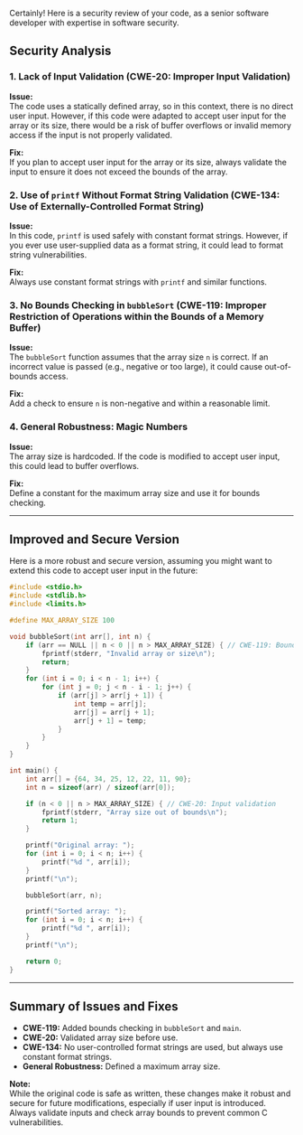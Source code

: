 Certainly! Here is a security review of your code, as a senior software developer with expertise in software security.

## Security Analysis

### 1. Lack of Input Validation (CWE-20: Improper Input Validation)

**Issue:**  
The code uses a statically defined array, so in this context, there is no direct user input. However, if this code were adapted to accept user input for the array or its size, there would be a risk of buffer overflows or invalid memory access if the input is not properly validated.

**Fix:**  
If you plan to accept user input for the array or its size, always validate the input to ensure it does not exceed the bounds of the array.

### 2. Use of `printf` Without Format String Validation (CWE-134: Use of Externally-Controlled Format String)

**Issue:**  
In this code, `printf` is used safely with constant format strings. However, if you ever use user-supplied data as a format string, it could lead to format string vulnerabilities.

**Fix:**  
Always use constant format strings with `printf` and similar functions.

### 3. No Bounds Checking in `bubbleSort` (CWE-119: Improper Restriction of Operations within the Bounds of a Memory Buffer)

**Issue:**  
The `bubbleSort` function assumes that the array size `n` is correct. If an incorrect value is passed (e.g., negative or too large), it could cause out-of-bounds access.

**Fix:**  
Add a check to ensure `n` is non-negative and within a reasonable limit.

### 4. General Robustness: Magic Numbers

**Issue:**  
The array size is hardcoded. If the code is modified to accept user input, this could lead to buffer overflows.

**Fix:**  
Define a constant for the maximum array size and use it for bounds checking.

---

## Improved and Secure Version

Here is a more robust and secure version, assuming you might want to extend this code to accept user input in the future:

```c
#include <stdio.h>
#include <stdlib.h>
#include <limits.h>

#define MAX_ARRAY_SIZE 100

void bubbleSort(int arr[], int n) {
    if (arr == NULL || n < 0 || n > MAX_ARRAY_SIZE) { // CWE-119: Bounds check
        fprintf(stderr, "Invalid array or size\n");
        return;
    }
    for (int i = 0; i < n - 1; i++) {
        for (int j = 0; j < n - i - 1; j++) {
            if (arr[j] > arr[j + 1]) {
                int temp = arr[j];
                arr[j] = arr[j + 1];
                arr[j + 1] = temp;
            }
        }
    }
}

int main() {
    int arr[] = {64, 34, 25, 12, 22, 11, 90};
    int n = sizeof(arr) / sizeof(arr[0]);

    if (n < 0 || n > MAX_ARRAY_SIZE) { // CWE-20: Input validation
        fprintf(stderr, "Array size out of bounds\n");
        return 1;
    }

    printf("Original array: ");
    for (int i = 0; i < n; i++) {
        printf("%d ", arr[i]);
    }
    printf("\n");

    bubbleSort(arr, n);

    printf("Sorted array: ");
    for (int i = 0; i < n; i++) {
        printf("%d ", arr[i]);
    }
    printf("\n");

    return 0;
}
```

---

## Summary of Issues and Fixes

- **CWE-119:** Added bounds checking in `bubbleSort` and `main`.
- **CWE-20:** Validated array size before use.
- **CWE-134:** No user-controlled format strings are used, but always use constant format strings.
- **General Robustness:** Defined a maximum array size.

**Note:**  
While the original code is safe as written, these changes make it robust and secure for future modifications, especially if user input is introduced. Always validate inputs and check array bounds to prevent common C vulnerabilities.